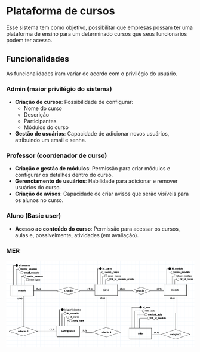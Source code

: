 # Plataforma de cursos

Esse sistema tem como objetivo, possibilitar que empresas possam ter uma plataforma de ensino para um determinado cursos que seus funcionarios podem ter acesso.

## Funcionalidades

As funcionalidades iram variar de acordo com o privilégio do usuário.

### Admin (maior privilégio do sistema)
- **Criação de cursos**: Possibilidade de configurar:
  - Nome do curso
  - Descrição
  - Participantes
  - Módulos do curso
- **Gestão de usuários**: Capacidade de adicionar novos usuários, atribuindo um email e senha.

### Professor (coordenador de curso)
- **Criação e gestão de módulos**: Permissão para criar módulos e configurar os detalhes dentro do curso.
- **Gerenciamento de usuários**: Habilidade para adicionar e remover usuários do curso.
- **Criação de avisos**: Capacidade de criar avisos que serão visíveis para os alunos no curso.

### Aluno (Basic user)
- **Acesso ao conteúdo do curso**: Permissão para acessar os cursos, aulas e, possivelmente, atividades (em avaliação).

### MER
![MER](/imagens/MER.png)

